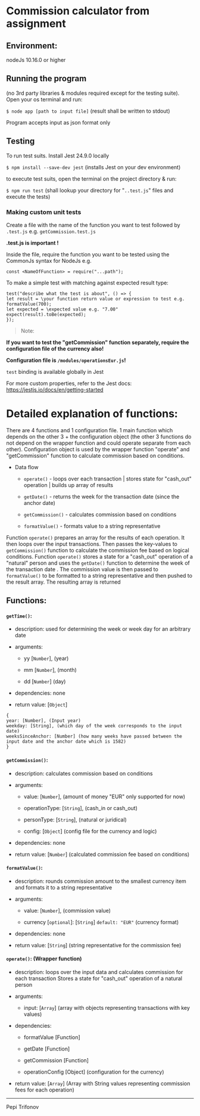 
  

# Commission calculator from assignment

  

  

## Environment:

nodeJs 10.16.0 or higher

  

  

## Running the program

(no 3rd party libraries & modules required except for the testing suite). Open your os terminal and run:

`$ node app [path to input file]`
(result shall be written to stdout)

Program accepts input as json format only

## Testing

To run test suits. Install Jest 24.9.0 locally

  

`$ npm install --save-dev jest`
(installs Jest on your dev environment)


to execute test suits, open the terminal on the project directory & run:

`$ npm run test`
(shall lookup your directory for "`..test.js`" files and execute the tests)

  

  

### Making custom unit tests

  

Create a file with the name of the function you want to test followed by `.test.js` e.g. `getCommission.test.js`

**.test.js is important !**  

Inside the file, require the function you want to be tested using the CommonJs syntax for NodeJs e.g.

`const <NameOfFunction> = require("...path");`

To make a simple test with matching against expected result type:

```
test("describe what the test is about", () => {
let result = \your function return value or expression to test e.g. formatValue(700);
let expected = \expected value e.g. "7.00"
expect(result).toBe(expected);
});
```

>Note:

**If you want to test the "getCommission" function separately, require the configuration file of the currency also!**

**Configuration file is `/modules/operationsEur.js`!**


  
  

`test` binding is available globally in Jest

  

For more custom properties, refer to the Jest docs: https://jestjs.io/docs/en/getting-started

  

  

# Detailed explanation of functions:

  

  

There are 4 functions and 1 configuration file.
1 main function which depends on the other 3 + the configuration object (the other 3 functions do not depend on the wrapper function and could operate separate from each other).
Configuration object is used by the wrapper function "operate" and "getCommission" function to calculate commission based on conditions.
  

- Data flow

  - `operate()` - loops over each transaction | stores state for "cash_out" operation | builds up array of results

  - `getDate()` - returns the week for the transaction date (since the anchor date)

  - `getCommission()` - calculates commission based on conditions

  - `formatValue()` - formats value to a string representative

  

Function `operate()` prepares an array for the results of each operation. It then loops over the input transactions. Then passes the key-values to `getCommission()` function to calculate the commission fee based on logical conditions. Function `operate()` stores a state for a "cash_out" operation of a "natural" person and uses the `getDate()` function to determine the week of the transaction date . The commission value is then passed to `formatValue()` to be formatted to a string representative and then pushed to the result array. The resulting array is returned

  

## Functions:

  

#### `getTime()`:

* description:
used for determining the week or week day for an arbitrary date
  

- arguments:
  - yy [`Number`], (year)

  - mm [`Number`], (month)

  - dd [`Number`] (day)

  

* dependencies:
none

  

* return value:
[`Object`]
```
{
year: [Number], (Input year)
weekday: [String], (which day of the week corresponds to the input date)
weeksSinceAnchor: [Number] (how many weeks have passed between the input date and the anchor date which is 1582)
}
```

  

#### `getCommission()`:

  

* description:
calculates commission based on conditions

  

* arguments:
  * value: [`Number`], (amount of money "EUR" only supported for now)

  * operationType: [`String`], (cash_in or cash_out)

  * personType: [`String`], (natural or juridical)

  * config: [`Object`] (config file for the currency and logic)

  

* dependencies:
none

  

* return value:
[`Number`] (calculated commission fee based on conditions)

  

  

#### `formatValue()`:

* description:
rounds commission amount to the smallest currency item and formats it to a string representative

  

* arguments:

  * value: [`Number`], (commission value)

  * currency [`optional`]: [`String`]  `default: "EUR"` (currency format)

  

  

* dependencies:
none

  

* return value:
[`String`] (string representative for the commission fee)

  

#### `operate()`: (Wrapper function)

  

* description:
loops over the input data and calculates commission for each transaction
Stores a state for "cash_out" operation of a natural person

  

* arguments:
  * input: [`Array`] (array with objects representing transactions with key values)

  

* dependencies:

  * formatValue [Function]

  * getDate [Function]

  * getCommission [Function]

  * operationConfig [Object] (configuration for the currency)

  

* return value:
[`Array`] (Array with String values representing commission fees for each operation)

-------------------

Pepi Trifonov
